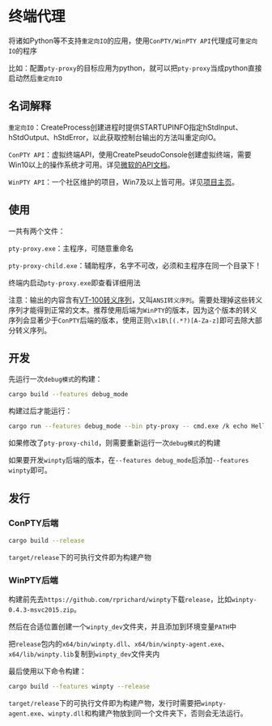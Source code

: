# 终端代理

将诸如Python等不支持`重定向IO`的应用，使用`ConPTY/WinPTY API`代理成可`重定向IO`的程序

比如：配置`pty-proxy`的目标应用为python，就可以把`pty-proxy`当成python直接启动然后`重定向IO`

## 名词解释

`重定向IO`：CreateProcess创建进程时提供STARTUPINFO指定hStdInput、hStdOutput、hStdError，以此获取控制台输出的方法叫重定向IO。

`ConPTY API`：虚拟终端API，使用CreatePseudoConsole创建虚拟终端，需要Win10以上的操作系统才可用。详见[微软的API文档](https://learn.microsoft.com/zh-cn/windows/console/creating-a-pseudoconsole-session)。

`WinPTY API`：一个社区维护的项目，Win7及以上皆可用。详见[项目主页](https://github.com/rprichard/winpty)。

## 使用

一共有两个文件：

`pty-proxy.exe`：主程序，可随意重命名

`pty-proxy-child.exe`：辅助程序，名字不可改，必须和主程序在同一个目录下！

终端内启动`pty-proxy.exe`即查看详细用法

注意：输出的内容含有[VT-100转义序列](https://learn.microsoft.com/zh-cn/windows/console/console-virtual-terminal-sequences)，又叫`ANSI转义序列`。需要处理掉这些转义序列才能得到正常的文本。推荐使用后端为`WinPTY`的版本，因为这个版本的转义序列会显著少于`ConPTY`后端的版本，使用正则`\x1B\[(.*?)[A-Za-z]`即可去除大部分转义序列。

## 开发

先运行一次`debug模式`的构建：

```sh
cargo build --features debug_mode
```

构建过后才能运行：

```sh
cargo run --features debug_mode --bin pty-proxy -- cmd.exe /k echo Hello, World!
```

如果修改了`pty-proxy-child`，则需要重新运行一次`debug模式`的构建

如果要开发`winpty`后端的版本，在`--features debug_mode`后添加`--features winpty`即可。

## 发行

### ConPTY后端

```sh
cargo build --release
```

`target/release`下的可执行文件即为构建产物

### WinPTY后端

构建前先去`https://github.com/rprichard/winpty`下载`release`，比如`winpty-0.4.3-msvc2015.zip`。

然后在合适位置创建一个`winpty_dev`文件夹，并且添加到环境变量`PATH`中

把`release`包内的`x64/bin/winpty.dll`、`x64/bin/winpty-agent.exe`、`x64/lib/winpty.lib`复制到`winpty_dev`文件夹内

最后使用以下命令构建：

```sh
cargo build --features winpty --release
```

`target/release`下的可执行文件即为构建产物，发行时需要把`winpty-agent.exe`、`winpty.dll`和构建产物放到同一个文件夹下，否则会无法运行。